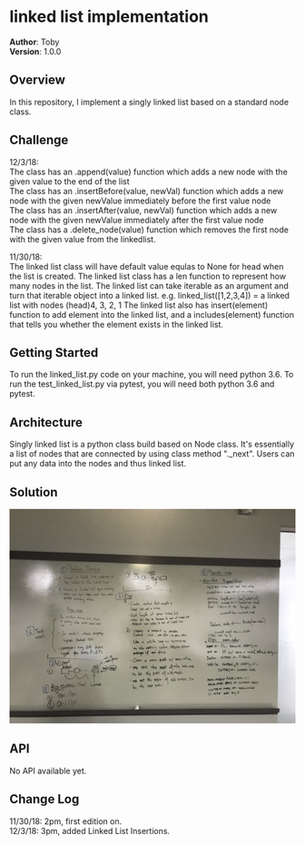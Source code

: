 # linked list implementation

**Author**: Toby  
**Version**: 1.0.0

## Overview
<!-- Provide a high level overview of what this application is and why you are building it, beyond the fact that it's an assignment for a Code Fellows 401 class. (i.e. What's your problem domain?) -->
In this repository, I implement a singly linked list based on a standard node class.

## Challenge
<!-- Description of the challenge -->
12/3/18:  
The class has an .append(value) function which adds a new node with the given value to the end of the list  
The class has an .insertBefore(value, newVal) function which adds a new node with the given newValue immediately before the first value node  
The class has an .insertAfter(value, newVal) function which adds a new node with the given newValue immediately after the first value node  
The class has a .delete_node(value) function which removes the first node with the given value from the linkedlist.  

11/30/18:  
The linked list class will have default value equlas to None for head when the list is created.
The linked list class has a len function to represent how many nodes in the list.
The linked list can take iterable as an argument and turn that iterable object into a linked list.
e.g. linked_list([1,2,3,4]) = a linked list with nodes (head)4, 3, 2, 1
The linked list also has insert(element) function to add element into the linked list, and a includes(element) function that tells you whether the element exists in the linked list.


## Getting Started
<!-- What are the steps that a user must take in order to build this app on their own machine and get it running? -->
To run the linked_list.py code on your machine, you will need python 3.6.
To run the test_linked_list.py via pytest, you will need both python 3.6 and pytest.


## Architecture
<!-- Provide a detailed description of the application design. What technologies (languages, libraries, etc) you're using, and any other relevant design information. This is also an area which you can include any visuals; flow charts, example usage gifs, screen captures, etc.-->
Singly linked list is a python class build based on Node class. It's essentially a list of nodes that are connected by using class method "._next". Users can put any data into the nodes and thus linked list.

## Solution
<!-- Embedded whiteboard image -->
![linked_list_insertion_whiteboard](https://github.com/tobyatgithub/data_structure_and_algorithms/blob/master/assets/LL_insert_whiteboard.jpeg)

## API
<!-- Provide detailed instructions for your applications usage. This should include any methods or endpoints available to the user/client/developer. Each section should be formatted to provide clear syntax for usage, example calls including input data requirements and options, and example responses or return values. -->
No API available yet.


## Change Log
<!-- Use this are to document the iterative changes made to your application as each feature is successfully implemented. Use time stamps. Here's an example:-->

11/30/18: 2pm, first edition on.  
12/3/18: 3pm, added Linked List Insertions.

